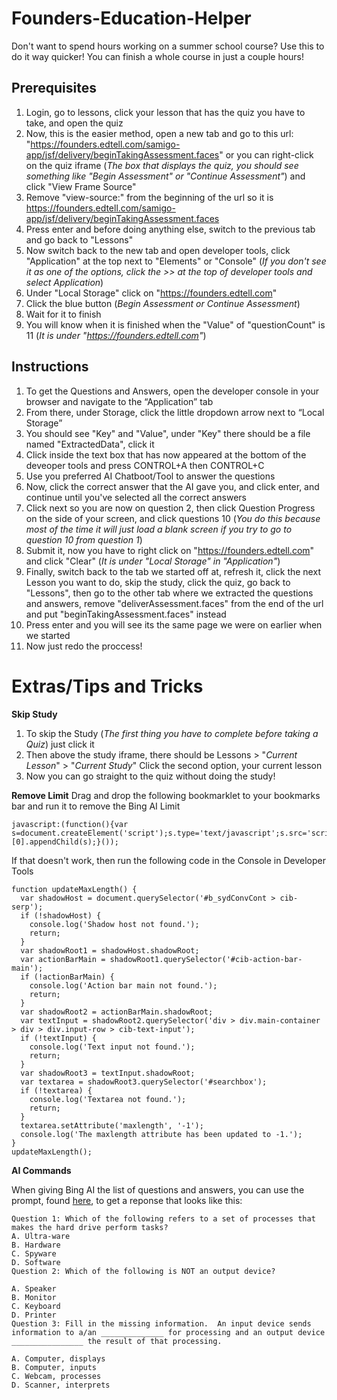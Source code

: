 # Founders-Education-Helper
Don't want to spend hours working on a summer school course? Use this to do it way quicker! You can finish a whole course in just a couple hours!


## **Prerequisites** 
 1. Login, go to lessons, click your lesson that has the quiz you have to take, and open the quiz
 2. Now, this is the easier method, open a new tab and go to this url: "https://founders.edtell.com/samigo-app/jsf/delivery/beginTakingAssessment.faces" or you can right-click on the quiz iframe (_The box that displays the quiz, you should see something like "Begin Assessment" or "Continue Assessment"_) and click "View Frame Source"
 4. Remove "view-source:" from the beginning of the url so it is https://founders.edtell.com/samigo-app/jsf/delivery/beginTakingAssessment.faces
 5. Press enter and before doing anything else, switch to the previous tab and go back to "Lessons"
 6. Now switch back to the new tab and open developer tools, click "Application" at the top next to "Elements" or "Console" (_If you don't see it as one of the options, click the >> at the top of developer tools and select Application_)
 7. Under "Local Storage" click on "https://founders.edtell.com"
 8. Click the blue button (_Begin Assessment or Continue Assessment_)
 9. Wait for it to finish
 10. You will know when it is finished when the "Value" of "questionCount" is 11 (_It is under "https://founders.edtell.com"_)


## **Instructions**

1. To get the Questions and Answers, open the developer console in your browser and navigate to the “Application” tab
2. From there, under Storage, click the little dropdown arrow next to “Local Storage”
3. You should see "Key" and "Value", under "Key" there should be a file named "ExtractedData", click it
4. Click inside the text box that has now appeared at the bottom of the deveoper tools and press CONTROL+A then CONTROL+C
5. Use you preferred AI Chatboot/Tool to answer the questions
6. Now, click the correct answer that the AI gave you, and click enter, and continue until you've selected all the correct answers
7. Click next so you are now on question 2, then click Question Progress on the side of your screen, and click questions 10 (_You do this because most of the time it will just load a blank screen if you try to go to question 10 from question 1_)
8. Submit it, now you have to right click on "https://founders.edtell.com" and click "Clear" (_It is under "Local Storage" in "Application"_)
9. Finally, switch back to the tab we started off at, refresh it, click the next Lesson you want to do, skip the study, click the quiz, go back to "Lessons", then go to the other tab where we extracted the questions and answers, remove "deliverAssessment.faces" from the end of the url and put "beginTakingAssessment.faces" instead
10. Press enter and you will see its the same page we were on earlier when we started
11. Now just redo the proccess!


# **Extras/Tips and Tricks**
**Skip Study**
  1. To skip the Study (_The first thing you have to complete before taking a Quiz_) just click it
  2. Then above the study iframe, there should be Lessons  >  "_Current Lesson_"  >  "_Current Study_" Click the second option, your current lesson
  3. Now you can go straight to the quiz without doing the study!

**Remove Limit**
Drag and drop the following bookmarklet to your bookmarks bar and run it to remove the Bing AI Limit
```
javascript:(function(){var s=document.createElement('script');s.type='text/javascript';s.src='script.js';document.getElementsByTagName('head')[0].appendChild(s);}());
```
If that doesn't work, then run the following code in the Console in Developer Tools
```
function updateMaxLength() {
  var shadowHost = document.querySelector('#b_sydConvCont > cib-serp');
  if (!shadowHost) {
    console.log('Shadow host not found.');
    return;
  }
  var shadowRoot1 = shadowHost.shadowRoot;
  var actionBarMain = shadowRoot1.querySelector('#cib-action-bar-main');
  if (!actionBarMain) {
    console.log('Action bar main not found.');
    return;
  }
  var shadowRoot2 = actionBarMain.shadowRoot;
  var textInput = shadowRoot2.querySelector('div > div.main-container > div > div.input-row > cib-text-input');
  if (!textInput) {
    console.log('Text input not found.');
    return;
  }
  var shadowRoot3 = textInput.shadowRoot;
  var textarea = shadowRoot3.querySelector('#searchbox');
  if (!textarea) {
    console.log('Textarea not found.');
    return;
  }
  textarea.setAttribute('maxlength', '-1');
  console.log('The maxlength attribute has been updated to -1.');
}
updateMaxLength();
```

**AI Commands**
  
  When giving Bing AI the list of questions and answers, you can use the prompt, found [here](https://github.com/HackrTP/Founders-Education-Helper/blob/main/BingAIPrompt), to get a reponse that looks like this:
  ```
  Question 1: Which of the following refers to a set of processes that makes the hard drive perform tasks?
  A. Ultra-ware
  B. Hardware
  C. Spyware
  D. Software
  Question 2: Which of the following is NOT an output device?
  
  A. Speaker
  B. Monitor
  C. Keyboard
  D. Printer
  Question 3: Fill in the missing information.  An input device sends information to a/an ______________ for processing and an output device ________________ the result of that processing.
  
  A. Computer, displays
  B. Computer, inputs
  C. Webcam, processes
  D. Scanner, interprets
  ```
  
